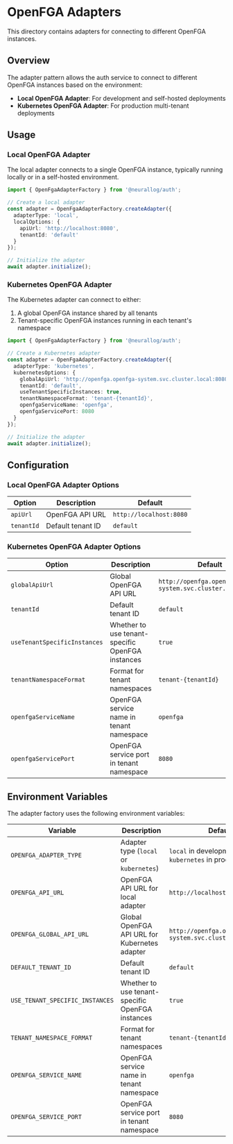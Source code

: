# OpenFGA Adapters

This directory contains adapters for connecting to different OpenFGA instances.

## Overview

The adapter pattern allows the auth service to connect to different OpenFGA instances based on the environment:

- **Local OpenFGA Adapter**: For development and self-hosted deployments
- **Kubernetes OpenFGA Adapter**: For production multi-tenant deployments

## Usage

### Local OpenFGA Adapter

The local adapter connects to a single OpenFGA instance, typically running locally or in a self-hosted environment.

```typescript
import { OpenFgaAdapterFactory } from '@neurallog/auth';

// Create a local adapter
const adapter = OpenFgaAdapterFactory.createAdapter({
  adapterType: 'local',
  localOptions: {
    apiUrl: 'http://localhost:8080',
    tenantId: 'default'
  }
});

// Initialize the adapter
await adapter.initialize();
```

### Kubernetes OpenFGA Adapter

The Kubernetes adapter can connect to either:

1. A global OpenFGA instance shared by all tenants
2. Tenant-specific OpenFGA instances running in each tenant's namespace

```typescript
import { OpenFgaAdapterFactory } from '@neurallog/auth';

// Create a Kubernetes adapter
const adapter = OpenFgaAdapterFactory.createAdapter({
  adapterType: 'kubernetes',
  kubernetesOptions: {
    globalApiUrl: 'http://openfga.openfga-system.svc.cluster.local:8080',
    tenantId: 'default',
    useTenantSpecificInstances: true,
    tenantNamespaceFormat: 'tenant-{tenantId}',
    openfgaServiceName: 'openfga',
    openfgaServicePort: 8080
  }
});

// Initialize the adapter
await adapter.initialize();
```

## Configuration

### Local OpenFGA Adapter Options

| Option | Description | Default |
|--------|-------------|---------|
| `apiUrl` | OpenFGA API URL | `http://localhost:8080` |
| `tenantId` | Default tenant ID | `default` |

### Kubernetes OpenFGA Adapter Options

| Option | Description | Default |
|--------|-------------|---------|
| `globalApiUrl` | Global OpenFGA API URL | `http://openfga.openfga-system.svc.cluster.local:8080` |
| `tenantId` | Default tenant ID | `default` |
| `useTenantSpecificInstances` | Whether to use tenant-specific OpenFGA instances | `true` |
| `tenantNamespaceFormat` | Format for tenant namespaces | `tenant-{tenantId}` |
| `openfgaServiceName` | OpenFGA service name in tenant namespace | `openfga` |
| `openfgaServicePort` | OpenFGA service port in tenant namespace | `8080` |

## Environment Variables

The adapter factory uses the following environment variables:

| Variable | Description | Default |
|----------|-------------|---------|
| `OPENFGA_ADAPTER_TYPE` | Adapter type (`local` or `kubernetes`) | `local` in development, `kubernetes` in production |
| `OPENFGA_API_URL` | OpenFGA API URL for local adapter | `http://localhost:8080` |
| `OPENFGA_GLOBAL_API_URL` | Global OpenFGA API URL for Kubernetes adapter | `http://openfga.openfga-system.svc.cluster.local:8080` |
| `DEFAULT_TENANT_ID` | Default tenant ID | `default` |
| `USE_TENANT_SPECIFIC_INSTANCES` | Whether to use tenant-specific OpenFGA instances | `true` |
| `TENANT_NAMESPACE_FORMAT` | Format for tenant namespaces | `tenant-{tenantId}` |
| `OPENFGA_SERVICE_NAME` | OpenFGA service name in tenant namespace | `openfga` |
| `OPENFGA_SERVICE_PORT` | OpenFGA service port in tenant namespace | `8080` |
